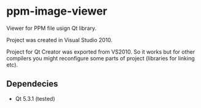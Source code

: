 ppm-image-viewer
================

Viewer for PPM file usign Qt library.

Project was created in Visual Studio 2010.

Project for Qt Creator was exported from VS2010. So it works but for other compilers you might reconfigure some parts of project (libraries for linking etc).

Dependecies
-----------
  - Qt 5.3.1 (tested)
